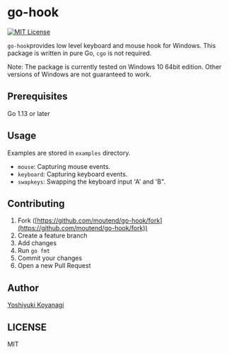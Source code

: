 go-hook
=======

[![MIT License](http://img.shields.io/badge/license-MIT-blue.svg?style=flat-square)][license]

[license]: https://github.com/moutend/go-wca/blob/master/LICENSE

`go-hook`provides low level keyboard and mouse hook for Windows. This package is written in pure Go, `cgo` is not required.

Note: The package is currently tested on Windows 10 64bit edition. Other versions of Windows are not guaranteed to work.

## Prerequisites

Go 1.13 or later

## Usage

Examples are stored in `examples` directory.

- `mouse`: Capturing mouse events.
- `keyboard`: Capturing keyboard events.
- `swapkeys`: Swapping the keyboard input 'A' and 'B".

## Contributing

1. Fork ([https://github.com/moutend/go-hook/fork](https://github.com/moutend/go-hook/fork))
1. Create a feature branch
1. Add changes
1. Run `go fmt`
1. Commit your changes
1. Open a new Pull Request

## Author

[Yoshiyuki Koyanagi](https://github.com/moutend)

## LICENSE

MIT
